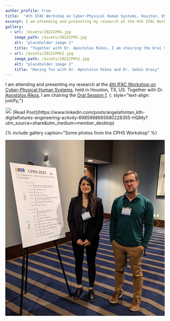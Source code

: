 ```yaml
---
author_profile: true
title:  "4th IFAC Workshop on Cyber-Physical Human Systems, Houston, US, December 1-2, 2022"
excerpt: I am attending and presenting my research at the 4th IFAC Workshop on Cyber-Physical Human Systems..
gallery:
  - url: /assets/2022CPHS.jpg
    image_path: /assets/2022CPHS.jpg
    alt: "placeholder image 1"
    title: "Together with Dr. Apostolos Rikos, I am chairing the Oral Session 1"
  - url: /assets/2022CPHS2.jpg
    image_path: /assets/2022CPHS2.jpg
    alt: "placeholder image 2"
    title: "Having fun with Dr. Apostolos Rikos and Dr. Sebin Gracy"
---
```


I am attending and presenting my research at the [4th IFAC Workshop on Cyber-Physical Human Systems](https://www.cphs2022.org/), 
held in Houston, TX, US. Together with Dr. [Apostolos Rikos](https://sites.google.com/view/apostolosrikos/home), I am chairing the [Oral Session 1](https://ifac.papercept.net/conferences/conferences/CPHS22/program/CPHS22_ContentListWeb_1.html#thos11).
{: style="text-align: justify;"}

<img src="https://raw.githubusercontent.com/FortAwesome/Font-Awesome/6.x/svgs/brands/linkedin.svg" width="20" height="20">
[Read Post](https://www.linkedin.com/posts/angelafontan_kth-digitalfutures-engineering-activity-6985988665680228355-HQMy?utm_source=share&utm_medium=member_desktop)

{% include gallery caption="Some photos from the CPHS Workshop" %}

![teamphoto](../assets/2022CPHS.jpg)
